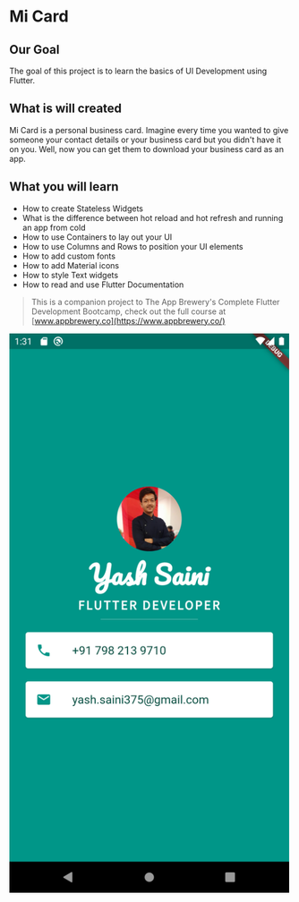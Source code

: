 # Mi Card

## Our Goal

The goal of this project is to learn the basics of UI Development using Flutter.

## What is will created

Mi Card is a personal business card. Imagine every time you wanted to give someone your contact details or your business card but you didn't have it on you. Well, now you can get them to download your business card as an app.

## What you will learn

* How to create Stateless Widgets
* What is the difference between hot reload and hot refresh and running an app from cold
* How to use Containers to lay out your UI
* How to use Columns and Rows to position your UI elements
* How to add custom fonts
* How to add Material icons
* How to style Text widgets
* How to read and use Flutter Documentation



>This is a companion project to The App Brewery's Complete Flutter Development Bootcamp, check out the full course at [www.appbrewery.co](https://www.appbrewery.co/)

<img src="https://github.com/yash-saini275/mi_card/blob/master/images/Screenshot_1604390515.png" height="1000">
